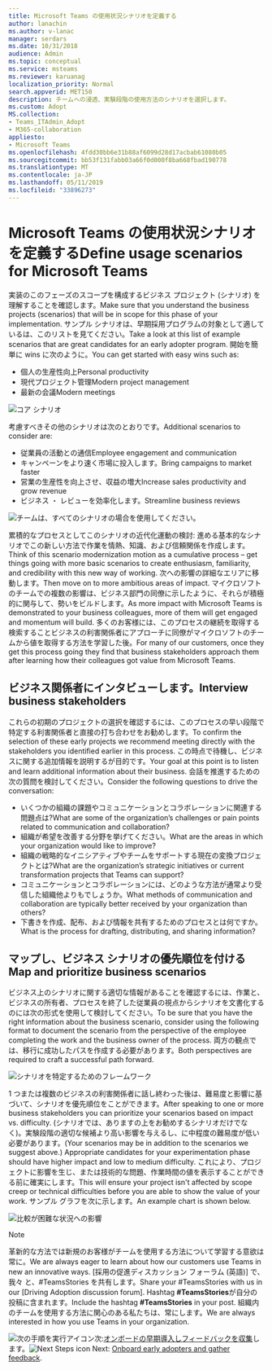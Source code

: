 ```yaml
---
title: Microsoft Teams の使用状況シナリオを定義する
author: lanachin
ms.author: v-lanac
manager: serdars
ms.date: 10/31/2018
audience: Admin
ms.topic: conceptual
ms.service: msteams
ms.reviewer: karuanag
localization_priority: Normal
search.appverid: MET150
description: チームへの浸透、実験段階の使用方法のシナリオを選択します。
ms.custom: Adopt
MS.collection:
- Teams_ITAdmin_Adopt
- M365-collaboration
appliesto:
- Microsoft Teams
ms.openlocfilehash: 4fdd30bb6e31b88af6099d28d17acbab61080b05
ms.sourcegitcommit: bb53f131fabb03a66f0d000f8ba668fbad190778
ms.translationtype: MT
ms.contentlocale: ja-JP
ms.lasthandoff: 05/11/2019
ms.locfileid: "33896273"
---
```

# <a name="define-usage-scenarios-for-microsoft-teams"></a><span data-ttu-id="e0a78-103">Microsoft Teams の使用状況シナリオを定義する</span><span class="sxs-lookup"><span data-stu-id="e0a78-103">Define usage scenarios for Microsoft Teams</span></span>

<span data-ttu-id="e0a78-104">実装のこのフェーズのスコープを構成するビジネス プロジェクト (シナリオ) を理解することを確認します。</span><span class="sxs-lookup"><span data-stu-id="e0a78-104">Make sure that you understand the business projects (scenarios) that will be in scope for this phase of your implementation.</span></span> <span data-ttu-id="e0a78-105">サンプル シナリオは、早期採用プログラムの対象として適しているは、このリストを見てください。</span><span class="sxs-lookup"><span data-stu-id="e0a78-105">Take a look at this list of example scenarios that are great candidates for an early adopter program.</span></span> <span data-ttu-id="e0a78-106">開始を簡単に wins に次のように。</span><span class="sxs-lookup"><span data-stu-id="e0a78-106">You can get started with easy wins such as:</span></span>

- <span data-ttu-id="e0a78-107">個人の生産性向上</span><span class="sxs-lookup"><span data-stu-id="e0a78-107">Personal productivity</span></span>
- <span data-ttu-id="e0a78-108">現代プロジェクト管理</span><span class="sxs-lookup"><span data-stu-id="e0a78-108">Modern project management</span></span>
- <span data-ttu-id="e0a78-109">最新の会議</span><span class="sxs-lookup"><span data-stu-id="e0a78-109">Modern meetings</span></span>

![コア シナリオ](media/teams-adoption-modernizing-core-scenarios.png)

<span data-ttu-id="e0a78-111">考慮すべきその他のシナリオは次のとおりです。</span><span class="sxs-lookup"><span data-stu-id="e0a78-111">Additional scenarios to consider are:</span></span>

- <span data-ttu-id="e0a78-112">従業員の活動との通信</span><span class="sxs-lookup"><span data-stu-id="e0a78-112">Employee engagement and communication</span></span>
- <span data-ttu-id="e0a78-113">キャンペーンをより速く市場に投入します。</span><span class="sxs-lookup"><span data-stu-id="e0a78-113">Bring campaigns to market faster</span></span>
- <span data-ttu-id="e0a78-114">営業の生産性を向上させ、収益の増大</span><span class="sxs-lookup"><span data-stu-id="e0a78-114">Increase sales productivity and grow revenue</span></span>
- <span data-ttu-id="e0a78-115">ビジネス ・ レビューを効率化します。</span><span class="sxs-lookup"><span data-stu-id="e0a78-115">Streamline business reviews</span></span>

![チームは、すべてのシナリオの場合を使用してください。](media/teams-adoption-use-cases.png)

<span data-ttu-id="e0a78-117">累積的なプロセスとしてこのシナリオの近代化運動の検討: 進める基本的なシナリオでこの新しい方法で作業を情熱、知識、および信頼関係を作成します。</span><span class="sxs-lookup"><span data-stu-id="e0a78-117">Think of this scenario modernization motion as a cumulative process – get things going with more basic scenarios to create enthusiasm, familiarity, and credibility with this new way of working.</span></span> <span data-ttu-id="e0a78-118">次への影響の詳細なエリアに移動します。</span><span class="sxs-lookup"><span data-stu-id="e0a78-118">Then move on to more ambitious areas of impact.</span></span> <span data-ttu-id="e0a78-119">マイクロソフトのチームでの複数の影響は、ビジネス部門の同僚に示したように、それらが積極的に関与して、勢いをビルドします。</span><span class="sxs-lookup"><span data-stu-id="e0a78-119">As more impact with Microsoft Teams is demonstrated to your business colleagues, more of them will get engaged and momentum will build.</span></span> <span data-ttu-id="e0a78-120">多くのお客様には、このプロセスの継続を取得する検索することビジネスの利害関係者にアプローチに同僚がマイクロソフトのチームから値を取得する方法を学習した後。</span><span class="sxs-lookup"><span data-stu-id="e0a78-120">For many of our customers, once they get this process going they find that business stakeholders approach them after learning how their colleagues got value from Microsoft Teams.</span></span>

## <a name="interview-business-stakeholders"></a><span data-ttu-id="e0a78-121">ビジネス関係者にインタビューします。</span><span class="sxs-lookup"><span data-stu-id="e0a78-121">Interview business stakeholders</span></span>

<span data-ttu-id="e0a78-122">これらの初期のプロジェクトの選択を確認するには、このプロセスの早い段階で特定する利害関係者と直接の打ち合わせをお勧めします。</span><span class="sxs-lookup"><span data-stu-id="e0a78-122">To confirm the selection of these early projects we recommend meeting directly with the stakeholders you identified earlier in this process.</span></span> <span data-ttu-id="e0a78-123">この時点で待機し、ビジネスに関する追加情報を説明するが目的です。</span><span class="sxs-lookup"><span data-stu-id="e0a78-123">Your goal at this point is to listen and learn additional information about their business.</span></span> <span data-ttu-id="e0a78-124">会話を推進するための次の質問を検討してください。</span><span class="sxs-lookup"><span data-stu-id="e0a78-124">Consider the following questions to drive the conversation:</span></span>

- <span data-ttu-id="e0a78-125">いくつかの組織の課題やコミュニケーションとコラボレーションに関連する問題点は?</span><span class="sxs-lookup"><span data-stu-id="e0a78-125">What are some of the organization’s challenges or pain points related to communication and collaboration?</span></span>
- <span data-ttu-id="e0a78-126">組織が希望を改善する分野を挙げてください。</span><span class="sxs-lookup"><span data-stu-id="e0a78-126">What are the areas in which your organization would like to improve?</span></span>
- <span data-ttu-id="e0a78-127">組織の戦略的なイニシアティブやチームをサポートする現在の変換プロジェクトとは?</span><span class="sxs-lookup"><span data-stu-id="e0a78-127">What are the organization’s strategic initiatives or current transformation projects that Teams can support?</span></span>
- <span data-ttu-id="e0a78-128">コミュニケーションとコラボレーションには、どのような方法が通常より受信した組織他よりもでしょうか。</span><span class="sxs-lookup"><span data-stu-id="e0a78-128">What methods of communication and collaboration are typically better received by your organization than others?</span></span>
- <span data-ttu-id="e0a78-129">下書きを作成、配布、および情報を共有するためのプロセスとは何ですか。</span><span class="sxs-lookup"><span data-stu-id="e0a78-129">What is the process for drafting, distributing, and sharing information?</span></span>

## <a name="map-and-prioritize-business-scenarios"></a><span data-ttu-id="e0a78-130">マップし、ビジネス シナリオの優先順位を付ける</span><span class="sxs-lookup"><span data-stu-id="e0a78-130">Map and prioritize business scenarios</span></span>

<span data-ttu-id="e0a78-131">ビジネス上のシナリオに関する適切な情報があることを確認するには、作業と、ビジネスの所有者、プロセスを終了した従業員の視点からシナリオを文書化するのには次の形式を使用して検討してください。</span><span class="sxs-lookup"><span data-stu-id="e0a78-131">To be sure that you have the right information about the business scenario, consider using the following format to document the scenario from the perspective of the employee completing the work and the business owner of the process.</span></span> <span data-ttu-id="e0a78-132">両方の観点では、移行に成功したパスを作成する必要があります。</span><span class="sxs-lookup"><span data-stu-id="e0a78-132">Both perspectives are required to craft a successful path forward.</span></span>

![シナリオを特定するためのフレームワーク](media/teams-adoption-identify-scenarios.png)

<span data-ttu-id="e0a78-134">1 つまたは複数のビジネスの利害関係者に話し終わった後は、難易度と影響に基づいて、シナリオを優先順位をことができます。</span><span class="sxs-lookup"><span data-stu-id="e0a78-134">After speaking to one or more business stakeholders you can prioritize your scenarios based on impact vs. difficulty.</span></span> <span data-ttu-id="e0a78-135">(シナリオでは、ありますの上をお勧めするシナリオだけでなく)。実験段階の適切な候補より高い影響を与えるし、に中程度の難易度が低い必要があります。</span><span class="sxs-lookup"><span data-stu-id="e0a78-135">(Your scenarios may be in addition to the scenarios we suggest above.) Appropriate candidates for your experimentation phase should have higher impact and low to medium difficulty.</span></span> <span data-ttu-id="e0a78-136">これにより、プロジェクトに影響を生じ、または技術的な問題、作業時間の値を表示することができる前に確実にします。</span><span class="sxs-lookup"><span data-stu-id="e0a78-136">This will ensure your project isn't affected by scope creep or technical difficulties before you are able to show the value of your work.</span></span> <span data-ttu-id="e0a78-137">サンプル グラフを次に示します。</span><span class="sxs-lookup"><span data-stu-id="e0a78-137">An example chart is shown below.</span></span>

![比較が困難な状況への影響](media/teams-adoption-impact-difficulty.png)

> [!Note]
> <span data-ttu-id="e0a78-139">革新的な方法では新規のお客様がチームを使用する方法について学習する意欲は常に。</span><span class="sxs-lookup"><span data-stu-id="e0a78-139">We are always eager to learn about how our customers use Teams in new an innovative ways.</span></span> <span data-ttu-id="e0a78-140">[採用の促進ディスカッション フォーラム (英語)] で、我々 と、#TeamsStories を共有します。</span><span class="sxs-lookup"><span data-stu-id="e0a78-140">Share your #TeamsStories with us in our [Driving Adoption discussion forum].</span></span> <span data-ttu-id="e0a78-141">Hashtag **#TeamsStories**が自分の投稿に含まれます。</span><span class="sxs-lookup"><span data-stu-id="e0a78-141">Include the hashtag **#TeamsStories** in your post.</span></span> <span data-ttu-id="e0a78-142">組織内のチームを使用する方法に関心のある私たちは、常にします。</span><span class="sxs-lookup"><span data-stu-id="e0a78-142">We are always interested in how you use Teams in your organization.</span></span>

<span data-ttu-id="e0a78-143">![次の手順を実行アイコン](media/teams-adoption-next-icon.png)次:[オンボードの早期導入しフィードバックを収集](teams-adoption-onboard-early-adopters.md)します。</span><span class="sxs-lookup"><span data-stu-id="e0a78-143">![Next Steps icon](media/teams-adoption-next-icon.png) Next: [Onboard early adopters and gather feedback](teams-adoption-onboard-early-adopters.md).</span></span>
